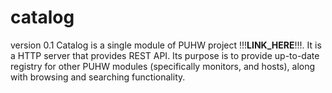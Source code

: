 catalog
=======
version 0.1
Catalog is a single module of PUHW project !!!__LINK_HERE__!!!.
It is a HTTP server that provides REST API. Its purpose is to provide up-to-date registry for other PUHW modules (specifically monitors, and hosts), along with browsing and searching functionality.